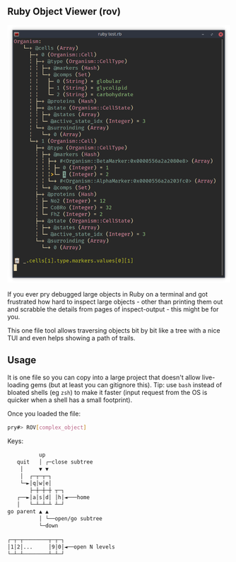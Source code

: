 Ruby Object Viewer (rov)
------------------------

![Example](misc/example.png)

If you ever pry debugged large objects in Ruby on a terminal and got frustrated how hard to inspect large objects - other than printing them out and scrabble the details from pages of inspect-output - this might be for you.

This one file tool allows traversing objects bit by bit like a tree with a nice TUI and even helps showing a path of trails.

## Usage

It is one file so you can copy into a large project that doesn't allow live-loading gems (but at least you can gitignore this).
Tip: use `bash` instead of bloated shells (eg `zsh`) to make it faster (input request from the OS is quicker when a shell has a small footprint).

Once you loaded the file:

```bash
pry#> ROV[complex_object]
```

Keys:

```
          up
   quit   │ ┌─close subtree
    │     ▼ ▼
    │  ┌─┬─┬─┐
    └─►│q│w│e│
       ├─┼─┼─┼ ┬─┐
   ┌──►│a│s│d│ │h│◄───home
   │   └─┴─┴─┴ ┴─┘
go parent ▲ ▲
          │ └──open/go subtree
          └─down

┌─┬─┬────────┬─┬─┐
│1│2│...     │9│0│◄──open N levels
└─┴─┴────────┴─┴─┘
```